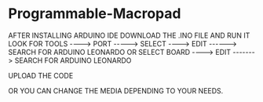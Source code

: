 # Programmable-Macropad
AFTER INSTALLING ARDUINO IDE
DOWNLOAD THE .INO FILE AND RUN IT
LOOK FOR TOOLS ----> PORT -----> SELECT ----> EDIT ------> SEARCH FOR ARDUINO LEONARDO
OR SELECT BOARD ----> EDIT -------> SEARCH FOR ARDUINO LEONARDO


UPLOAD THE CODE

OR YOU CAN CHANGE THE MEDIA DEPENDING TO YOUR NEEDS. 
